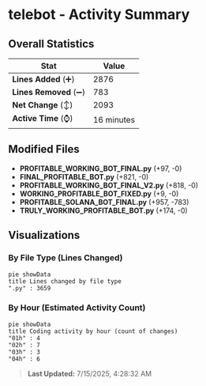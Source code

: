 # telebot - Activity Summary 

## Overall Statistics

| Stat                   | Value                                                             |
| ---------------------- | ----------------------------------------------------------------- |
| **Lines Added** (➕)   | 2876                                          |
| **Lines Removed** (➖) | 783                                        |
| **Net Change** (↕)    | 2093                |
| **Active Time** (⌚)   | 16 minutes |


## Modified Files
- **PROFITABLE_WORKING_BOT_FINAL.py** (+97, -0)
- **FINAL_PROFITABLE_BOT.py** (+821, -0)
- **PROFITABLE_WORKING_BOT_FINAL_V2.py** (+818, -0)
- **WORKING_PROFITABLE_BOT_FIXED.py** (+9, -0)
- **PROFITABLE_SOLANA_BOT_FINAL.py** (+957, -783)
- **TRULY_WORKING_PROFITABLE_BOT.py** (+174, -0)

## Visualizations

### By File Type (Lines Changed)

```mermaid
pie showData
title Lines changed by file type
".py" : 3659
```

### By Hour (Estimated Activity Count)

```mermaid
pie showData
title Coding activity by hour (count of changes)
"01h" : 4
"02h" : 7
"03h" : 3
"04h" : 6
```


> **Last Updated:** 7/15/2025, 4:28:32 AM